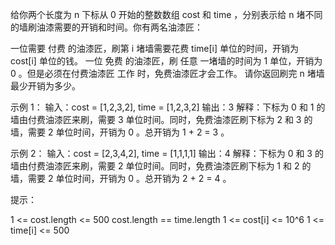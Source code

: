 给你两个长度为 n 下标从 0 开始的整数数组 cost 和 time ，分别表示给 n 堵不同的墙刷油漆需要的开销和时间。你有两名油漆匠：

一位需要 付费 的油漆匠，刷第 i 堵墙需要花费 time[i] 单位的时间，开销为 cost[i] 单位的钱。
一位 免费 的油漆匠，刷 任意 一堵墙的时间为 1 单位，开销为 0 。但是必须在付费油漆匠 工作 时，免费油漆匠才会工作。
请你返回刷完 n 堵墙最少开销为多少。

示例 1：
输入：cost = [1,2,3,2], time = [1,2,3,2]
输出：3
解释：下标为 0 和 1 的墙由付费油漆匠来刷，需要 3 单位时间。同时，免费油漆匠刷下标为 2 和 3 的墙，需要 2 单位时间，开销为 0
。总开销为 1 + 2 = 3 。

示例 2：
输入：cost = [2,3,4,2], time = [1,1,1,1]
输出：4
解释：下标为 0 和 3 的墙由付费油漆匠来刷，需要 2 单位时间。同时，免费油漆匠刷下标为 1 和 2 的墙，需要 2 单位时间，开销为 0
。总开销为 2 + 2 = 4 。

提示：

1 <= cost.length <= 500
cost.length == time.length
1 <= cost[i] <= 10^6
1 <= time[i] <= 500
